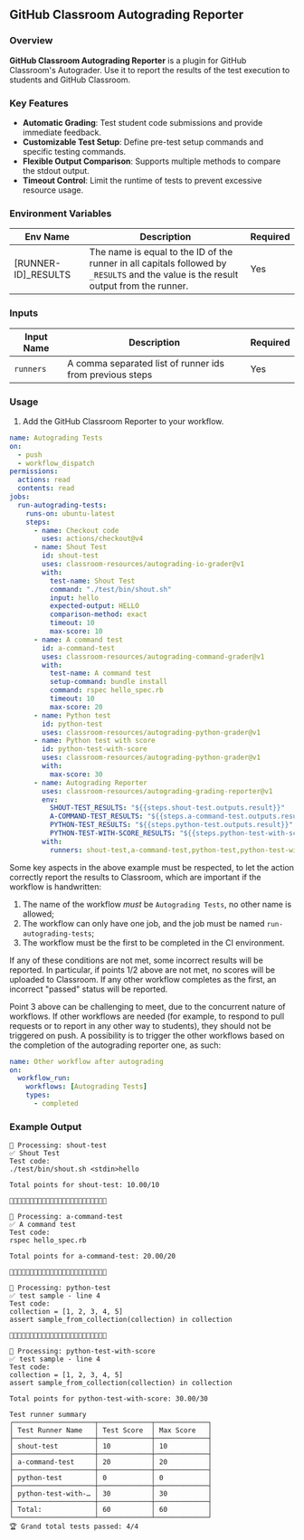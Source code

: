 ## GitHub Classroom Autograding Reporter

### Overview
**GitHub Classroom Autograding Reporter** is a plugin for GitHub Classroom's Autograder. Use it to report the results of the test execution to students and GitHub Classroom.

### Key Features
- **Automatic Grading**: Test student code submissions and provide immediate feedback.
- **Customizable Test Setup**: Define pre-test setup commands and specific testing commands.
- **Flexible Output Comparison**: Supports multiple methods to compare the stdout output.
- **Timeout Control**: Limit the runtime of tests to prevent excessive resource usage.

### Environment Variables

| Env Name | Description | Required |
|----------|-------------|----------|
| [RUNNER-ID]_RESULTS | The name is equal to the ID of the runner in all capitals followed by `_RESULTS` and the value is the result output from the runner. | Yes |

### Inputs

| Input Name | Description | Required |
|------------|-------------|----------|
| `runners` | A comma separated list of runner ids from previous steps  | Yes |

### Usage

1. Add the GitHub Classroom Reporter to your workflow.

```yaml
name: Autograding Tests
on:
  - push
  - workflow_dispatch
permissions:
  actions: read
  contents: read
jobs:
  run-autograding-tests:
    runs-on: ubuntu-latest
    steps:
      - name: Checkout code
        uses: actions/checkout@v4
      - name: Shout Test
        id: shout-test
        uses: classroom-resources/autograding-io-grader@v1
        with:
          test-name: Shout Test
          command: "./test/bin/shout.sh"
          input: hello
          expected-output: HELLO
          comparison-method: exact
          timeout: 10
          max-score: 10
      - name: A command test
        id: a-command-test
        uses: classroom-resources/autograding-command-grader@v1
        with:
          test-name: A command test
          setup-command: bundle install
          command: rspec hello_spec.rb
          timeout: 10
          max-score: 20
      - name: Python test
        id: python-test
        uses: classroom-resources/autograding-python-grader@v1
      - name: Python test with score
        id: python-test-with-score
        uses: classroom-resources/autograding-python-grader@v1
        with:
          max-score: 30
      - name: Autograding Reporter
        uses: classroom-resources/autograding-grading-reporter@v1
        env:
          SHOUT-TEST_RESULTS: "${{steps.shout-test.outputs.result}}"
          A-COMMAND-TEST_RESULTS: "${{steps.a-command-test.outputs.result}}"
          PYTHON-TEST_RESULTS: "${{steps.python-test.outputs.result}}"
          PYTHON-TEST-WITH-SCORE_RESULTS: "${{steps.python-test-with-score.outputs.result}}"
        with:
          runners: shout-test,a-command-test,python-test,python-test-with-score
```
  Some key aspects in the above example must be respected, to let the action correctly report the results to Classroom, which are important if the workflow is handwritten:

  1. The name of the workflow _must_ be `Autograding Tests`, no other name is allowed;
  2. The workflow can only have one job, and the job must be named `run-autograding-tests`;
  3. The workflow must be the first to be completed in the CI environment.

If any of these conditions are not met, some incorrect results will be reported. In particular, if points 1/2 above are not met, no scores will be uploaded to Classroom. If any other workflow completes as the first, an incorrect "passed" status will be reported.

Point 3 above can be challenging to meet, due to the concurrent nature of workflows. If other workflows are needed (for example, to respond to pull requests or to report in any other way to students), they should not be triggered on push. A possibility is to trigger the other workflows based on the completion of the autograding reporter one, as such:

```yaml
name: Other workflow after autograding
on:
  workflow_run:
    workflows: [Autograding Tests]
    types:
      - completed
```

### Example Output
```
🔄 Processing: shout-test
✅ Shout Test
Test code:
./test/bin/shout.sh <stdin>hello

Total points for shout-test: 10.00/10

🚀🚀🚀🚀🚀🚀🚀🚀🚀🚀🚀🚀🚀🚀🚀🚀🚀🚀🚀🚀🚀🚀🚀🚀

🔄 Processing: a-command-test
✅ A command test
Test code:
rspec hello_spec.rb

Total points for a-command-test: 20.00/20

🚀🚀🚀🚀🚀🚀🚀🚀🚀🚀🚀🚀🚀🚀🚀🚀🚀🚀🚀🚀🚀🚀🚀🚀

🔄 Processing: python-test
✅ test sample - line 4
Test code:
collection = [1, 2, 3, 4, 5]
assert sample_from_collection(collection) in collection

🚀🚀🚀🚀🚀🚀🚀🚀🚀🚀🚀🚀🚀🚀🚀🚀🚀🚀🚀🚀🚀🚀🚀🚀

🔄 Processing: python-test-with-score
✅ test sample - line 4
Test code:
collection = [1, 2, 3, 4, 5]
assert sample_from_collection(collection) in collection

Total points for python-test-with-score: 30.00/30

Test runner summary
┌────────────────────┬─────────────┬─────────────┐
│ Test Runner Name   │ Test Score  │ Max Score   │
├────────────────────┼─────────────┼─────────────┤
│ shout-test         │ 10          │ 10          │
├────────────────────┼─────────────┼─────────────┤
│ a-command-test     │ 20          │ 20          │
├────────────────────┼─────────────┼─────────────┤
│ python-test        │ 0           │ 0           │
├────────────────────┼─────────────┼─────────────┤
│ python-test-with-… │ 30          │ 30          │
├────────────────────┼─────────────┼─────────────┤
│ Total:             │ 60          │ 60          │
└────────────────────┴─────────────┴─────────────┘
🏆 Grand total tests passed: 4/4
```

